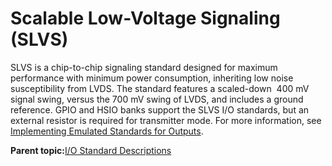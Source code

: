 # Scalable Low-Voltage Signaling \(SLVS\)

SLVS is a chip-to-chip signaling standard designed for maximum performance with minimum power consumption, inheriting low noise susceptibility from LVDS. The standard features a scaled-down  400 mV signal swing, versus the 700 mV swing of LVDS, and includes a ground reference. GPIO and HSIO banks support the SLVS I/O standards, but an external resistor is required for transmitter mode. For more information, see [Implementing Emulated Standards for Outputs](GUID-CEDCE521-84AB-4ACB-9B30-7E70F1D7BAB1.md).

**Parent topic:**[I/O Standard Descriptions](GUID-07F30430-9CF8-4A1E-8C90-A8B9D9B8986F.md)

